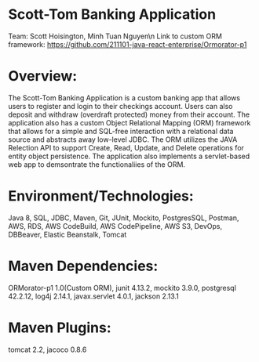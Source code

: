 # **Scott-Tom Banking Application**

Team: Scott Hoisington, Minh Tuan Nguyen\n
Link to custom ORM framework:  https://github.com/211101-java-react-enterprise/Ormorator-p1

# **Overview:**
The Scott-Tom Banking Application is a custom banking app that allows users to register and login to their checkings account. Users can also deposit and withdraw (overdraft protected) money from their account. The application also has a custom Object Relational Mapping (ORM) framework that allows for a simple and SQL-free interaction with a relational data source and abstracts away low-level JDBC. The ORM utilizes the JAVA Relection API to support Create, Read, Update, and Delete operations for entity object persistence. The application also implements a servlet-based web app to demsontrate the functionaliies of the ORM.

# **Environment/Technologies:**
Java 8, SQL, JDBC, Maven, Git, JUnit, Mockito, PostgresSQL, Postman, AWS, RDS, AWS CodeBuild, AWS CodePipeline, AWS S3, DevOps, DBBeaver, Elastic Beanstalk, Tomcat

# **Maven Dependencies:**
ORMorator-p1 1.0(Custom ORM), junit 4.13.2, mockito 3.9.0, postgresql 42.2.12, log4j 2.14.1, javax.servlet 4.0.1, jackson 2.13.1

# **Maven Plugins:**
tomcat 2.2, jacoco 0.8.6
